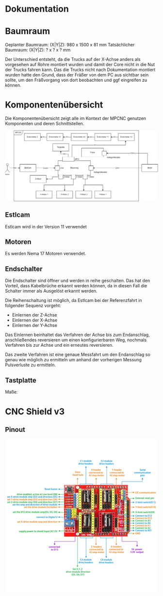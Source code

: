 # Dokumentation

# Baumraum
Geplanter Baumraum: (X|Y|Z): 980 x 1500 x 81 mm
Tatsächlicher Baumraum: (X|Y|Z): ? x ? x ? mm

Der Unterschied entsteht, da die Trucks auf der X-Achse anders als vorgesehen auf Rohre montiert wurden und damit der Core nicht in die Nut der Trucks fahren kann. Das die Trucks nicht nach Dokumentation montiert wurden hatte den Grund, dass der Fräßer von dem PC aus sichtbar sein sollte, um den Fräßvorgang von dort beobachten und ggf eingreifen zu können.

# Komponentenübersicht

Die Komponentenübersicht zeigt alle im Kontext der MPCNC genutzen Komponenten und deren Schnittstellen. 

<img src="MPCNC_Component_View.png" style="background-color: white;">


## Estlcam
Estlcam wird in der Version 11 verwendet

## Motoren
Es werden Nema 17 Motoren verwendet.

## Endschalter
Die Endschalter sind öffner und werden in reihe geschalten. Das hat den Vorteil, dass Kabelbrüche erkannt werden können, da in diesen Fall die Schalter immer als Ausgelöst erkannt werden. 

Die Reihenschaltung ist möglich, da Estlcam bei der Referenzfahrt in folgender Sequenz vorgeht:
 
- Einlernen der Z-Achse 
- Einlernen der X-Achse
- Einlernen der Y-Achse

Das Einlernen beinhaltet das Verfahren der Achse bis zum Endanschlag, anschließendes reversieren um einen konfigurierbaren Weg, nochmals Verfahren bis zur Achse und ein erneutes reversieren.

Das zweite Verfahren ist eine genaue Messfahrt um den Endanschlag so genau wie möglich zu ermitteln um anhand der vorherigen Messung Pulsverluste zu ermitteln.

## Tastplatte
Maße: 


# CNC Shield v3

## Pinout

<img src="CNC Shield v3.jpg" style="background-color: white;">